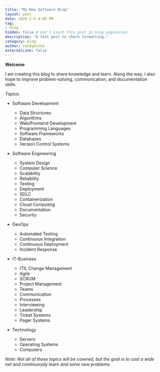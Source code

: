 ```yaml
---
title: "My New Software Blog"
layout: post
date: 2020-2-9 4:00 PM
tag:
- blog
hidden: false # don't count this post in blog pagination
description: "A test post to check formatting."
category: blog
author: randykinne
externalLink: false
---
```



 **Welcome**

I am creating this blog to share knowledge and learn. Along the way, I also hope to improve problem-solving, communication, and documentation skills.

Topics:
- Software Development
  - Data Structures
  - Algorithms
  - Web/Frontend Development
  - Programming Languages
  - Software Frameworks
  - Databases
  - Version Control Systems

- Software Engineering
  - System Design
  - Computer Science
  - Scalability
  - Reliability
  - Testing
  - Deployment
  - SDLC
  - Containerization
  - Cloud Computing
  - Documentation
  - Security

- DevOps
  - Automated Testing
  - Continuous Integration
  - Continuous Deployment
  - Incident Response

- IT-Business
  - ITIL Change Management
  - Agile
  - SCRUM
  - Project Management
  - Teams
  - Communication
  - Processes
  - Interviewing
  - Leadership
  - Ticket Systems
  - Pager Systems

- Technology
  - Servers
  - Operating Systems
  - Computers

*Note: Not all of these topics will be covered, but the goal is to cast a wide net and continuously learn and solve new problems.*
